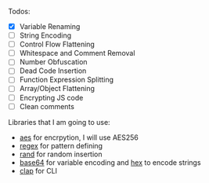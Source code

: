 Todos:

- [x] Variable Renaming
- [ ] String Encoding
- [ ] Control Flow Flattening
- [ ] Whitespace and Comment Removal
- [ ] Number Obfuscation
- [ ] Dead Code Insertion
- [ ] Function Expression Splitting
- [ ] Array/Object Flattening
- [ ] Encrypting JS code
- [ ] Clean comments

Libraries that I am going to use:

- [aes](https://crates.io/crates/aes) for encrpytion, I will use AES256
- [regex](https://crates.io/crates/regex) for pattern defining
- [rand](https://crates.io/crates/rand) for random insertion
- [base64](https://crates.io/crates/base64) for variable encoding and [hex](https://crates.io/crates/hex) to encode strings
- [clap](https://crates.io/crates/clap) for CLI
